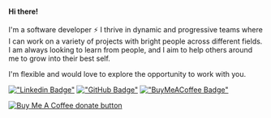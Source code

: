 #### Hi there!
I'm a software developer ⚡ I thrive in dynamic and progressive teams where I can work on a variety of projects with bright people across different fields.
I am always looking to learn from people, and I aim to help others around me to grow into their best self.
 
I'm flexible and would love to explore the opportunity to work with you.

[!["Linkedin Badge"](https://img.shields.io/badge/LinkedIn-0077B5?style=flat-square&logo=linkedin&logoColor=white)](https://www.linkedin.com/in/constantimi/)
[!["GitHub Badge"](https://img.shields.io/badge/GitHub-100000?style=flat-square&logo=github&logoColor=white)](https://github.com/constantimi)
[!["BuyMeACoffee Badge"](https://www.buymeacoffee.com/assets/img/custom_images/orange_img.png)](https://www.buymeacoffee.com/constanti.mi)

<span class="badge-buymeacoffee">
<a href="https://www.buymeacoffee.com/constanti.mi" title="Donate to this project using Buy Me A Coffee"><img src="https://www.buymeacoffee.com/assets/img/custom_images/orange_img.png" alt="Buy Me A Coffee donate button" /></a>
</span>
